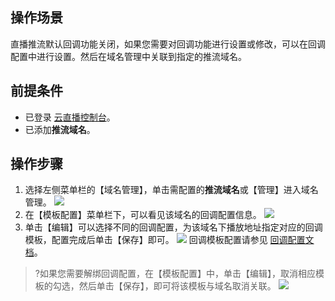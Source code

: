 ## 操作场景

直播推流默认回调功能关闭，如果您需要对回调功能进行设置或修改，可以在回调配置中进行设置。然后在域名管理中关联到指定的推流域名。

## 前提条件

- 已登录 [云直播控制台](https://console.cloud.tencent.com/live)。
- 已添加**推流域名**。

## 操作步骤

1.	选择左侧菜单栏的【域名管理】，单击需配置的**推流域名**或【管理】进入域名管理。
 ![](https://main.qcloudimg.com/raw/62719d1025bf1fd4bb72379242fa8209.png)
2.	在【模板配置】菜单栏下，可以看见该域名的回调配置信息。
![](https://main.qcloudimg.com/raw/1bda9a365fe5aad705dea2dd3f76dde5.png)
3.	单击【编辑】可以选择不同的回调配置，为该域名下播放地址指定对应的回调模板，配置完成后单击【保存】即可。
![](https://main.qcloudimg.com/raw/ac50d0e8228397a44eab3a40da0237c6.png)
回调模板配置请参见 [回调配置文档](https://cloud.tencent.com/document/product/267/20388)。

>?如果您需要解绑回调配置，在【模板配置】中，单击【编辑】，取消相应模板的勾选，然后单击【保存】，即可将该模板与域名取消关联。
>![](https://main.qcloudimg.com/raw/1993454ded3ea42b42a2885e1aeb83d3.png)
